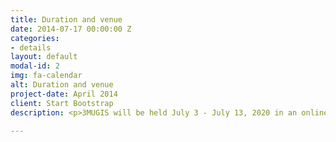 ```yaml
---
title: Duration and venue
date: 2014-07-17 00:00:00 Z
categories:
- details
layout: default
modal-id: 2
img: fa-calendar
alt: Duration and venue
project-date: April 2014
client: Start Bootstrap
description: <p>3MUGIS will be held July 3 - July 13, 2020 in an online format. It will use ZOOM platform for running the summer school. All participants are invited to download ZOOM and get ZOOM account at https://ecc20.zoom.us/download.</p><p>The school rooms will be open during lectures and workshops according to the 3MUGIS program. The links to the rooms and the materials will be sent by e-mail to the registered participants.</p>

---
```


